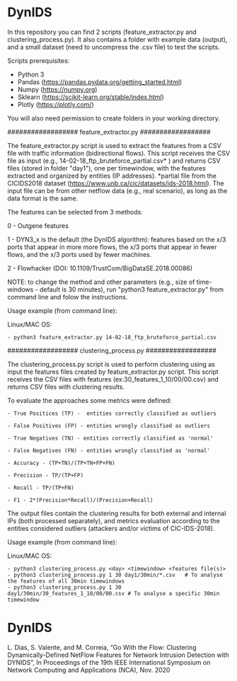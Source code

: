 # DynIDS

In this repository you can find 2 scripts (feature_extractor.py and clustering_process.py).
It also contains a folder with example data (output), and a small dataset (need to uncompress the .csv file) to test the scripts.

Scripts prerequisites:
  - Python 3
  - Pandas (https://pandas.pydata.org/getting_started.html)
  - Numpy (https://numpy.org)
  - Sklearn (https://scikit-learn.org/stable/index.html)
  - Plotly (https://plotly.com/)


You will also need permission to create folders in your working directory.
  
################## feature_extractor.py ##################

The feature_extractor.py script is used to extract the features from a CSV file with traffic information (bidirectional flows).
This script receives the CSV file as input (e.g., 14-02-18_ftp_bruteforce_partial.csv* ) and returns CSV files (stored in folder "day1"), one per timewindow, with the features extracted and organized by entities (IP addresses).
*partial file from the CICIDS2018 dataset (https://www.unb.ca/cic/datasets/ids-2018.html). The input file can be from other netflow data (e.g., real scenario), as long as the data format is the same.

The features can be selected from 3 methods:

  0 - Outgene features

  1 - DYN3_x is the default (the DynIDS algorithm): features based on the x/3
      ports that appear in more more flows, the x/3 ports that appear
      in fewer flows, and the x/3 ports used by fewer machines.
  
  2 - Flowhacker (DOI: 10.1109/TrustCom/BigDataSE.2018.00086)

NOTE: to change the method and other parameters (e.g., size of time-windows - default is 30 minutes), run "python3 feature_extractor.py" from command line and folow the instructions.

Usage example (from command line):

  Linux/MAC OS:
    
    - python3 feature_extractor.py 14-02-18_ftp_bruteforce_partial.csv
  
################## clustering_process.py ##################

The clustering_process.py script is used to perform clustering using as input the features files created by feature_extractor.py script.
This script receives the CSV files with features (ex:30_features_1_10/00/00.csv) and returns CSV files with clustering results.

To evaluate the approaches some metrics were defined:

    - True Positices (TP) -  entities correctly classified as outliers
    
    - False Positives (FP) - entities wrongly classified as outliers
    
    - True Negatives (TN) - entities correctly classified as 'normal'
    
    - False Negatives (FN) - entities wrongly classified as 'normal'
    
    - Accuracy - (TP+TN)/(TP+TN+FP+FN)
    
    - Precision - TP/(TP+FP)
    
    - Recall - TP/(TP+FN)
    
    - F1 - 2*(Precision*Recall)/(Precision+Recall)
    
The output files contain the clustering results for both external and internal IPs (both processed separately), and metrics evaluation according to the entities considered outliers (attackers and/or victims of CIC-IDS-2018). 

Usage example (from command line):
  
  Linux/MAC OS:
    
    - python3 clustering_process.py <day> <timewindow> <features file(s)>
    - python3 clustering_process.py 1 30 day1/30min/*.csv   # To analyse the features of all 30min timewindows
    - python3 clustering_process.py 1 30 day1/30min/30_features_1_10/00/00.csv # To analyse a specific 30min timewindow
 


# DynIDS

L. Dias, S. Valente, and M. Correia, “Go With the Flow: Clustering Dynamically-Defined NetFlow Features for
Network Intrusion Detection with DYNIDS”, In Proceedings of the 19th IEEE International Symposium on Network
Computing and Applications (NCA), Nov. 2020
